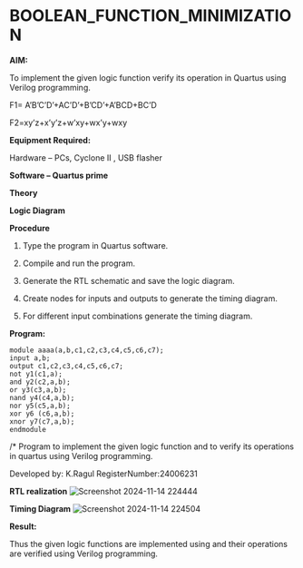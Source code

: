 # BOOLEAN_FUNCTION_MINIMIZATION

**AIM:**

To implement the given logic function verify its operation in Quartus using Verilog programming.

F1= A’B’C’D’+AC’D’+B’CD’+A’BCD+BC’D 

F2=xy’z+x’y’z+w’xy+wx’y+wxy

**Equipment Required:**

Hardware – PCs, Cyclone II , USB flasher

**Software – Quartus prime**

**Theory**

**Logic Diagram**

**Procedure**

1.	Type the program in Quartus software.

2.	Compile and run the program.

3.	Generate the RTL schematic and save the logic diagram.

4.	Create nodes for inputs and outputs to generate the timing diagram.

5.	For different input combinations generate the timing diagram.


**Program:**
```
module aaaa(a,b,c1,c2,c3,c4,c5,c6,c7);
input a,b;
output c1,c2,c3,c4,c5,c6,c7;
not y1(c1,a);
and y2(c2,a,b);
or y3(c3,a,b);
nand y4(c4,a,b);
nor y5(c5,a,b);
xor y6 (c6,a,b);
xnor y7(c7,a,b);
endmodule
```

/* Program to implement the given logic function and to verify its operations in quartus using Verilog programming. 

Developed by: K.Ragul 
RegisterNumber:24006231


**RTL realization**
![Screenshot 2024-11-14 224444](https://github.com/user-attachments/assets/be73bdd5-d809-40ec-8334-d609ecdf948e)

**Timing Diagram**
![Screenshot 2024-11-14 224504](https://github.com/user-attachments/assets/a2630281-be9f-40c4-9e7d-8802d03d89ef)


**Result:**

Thus the given logic functions are implemented using and their operations are verified using Verilog programming.

